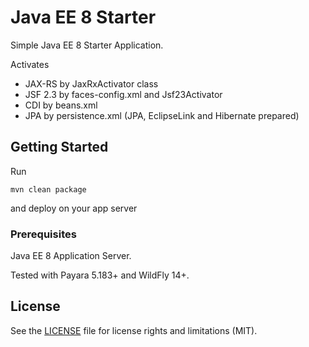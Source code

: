 # Java EE 8 Starter

Simple Java EE 8 Starter Application.

Activates

* JAX-RS by JaxRxActivator class
* JSF 2.3 by faces-config.xml and Jsf23Activator
* CDI by beans.xml
* JPA by persistence.xml (JPA, EclipseLink and Hibernate prepared)

## Getting Started

Run
```
mvn clean package
```
and deploy on your app server

### Prerequisites

Java EE 8 Application Server.

Tested with Payara 5.183+ and WildFly 14+. 


## License

See the [LICENSE](LICENSE.txt) file for license rights and limitations (MIT).
